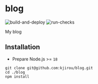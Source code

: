 # blog

![build-and-deploy](https://github.com/kjirou/blog/actions/workflows/build-and-deploy.yml/badge.svg)
![run-checks](https://github.com/kjirou/blog/actions/workflows/run-checks.yml/badge.svg)

My blog

## Installation

- Prepare Node.js >= `18`

```
git clone git@github.com:kjirou/blog.git
cd ./blog
npm install
```
